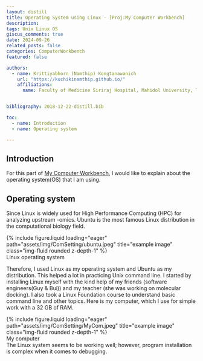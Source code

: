 ```yaml
---
layout: distill
title: Operating System using Linux - [Proj:My Computer Workbench]
description: 
tags: Unix Linux OS
giscus_comments: true
date: 2024-09-26
related_posts: false
categories: ComputerWorkbench
featured: false

authors:
  - name: Krittiyabhorn (Namthip) Kongtanawanich
    url: "https://kuchikinamthip.github.io/"
    affiliations:
      name: Faculty of Medicine Siriraj Hospital, Mahidol University, Thailand


bibliography: 2018-12-22-distill.bib

toc:
  - name: Introduction
  - name: Operating system

---
```


## Introduction

For this part of [My Computer Workbench](https://kuchikinamthip.github.io/projects/ComBio), I would like to explain about the operating system(OS) that I am using. 

## Operating system
Since Linux is widely used for High Performance Computing (HPC) for analyzing upstream -omics. Ubuntu is the most famous Linux distribution in the computational biology field. 

<div class="row">
    <div class="col-sm mt-3 mt-md-0">
        {% include figure.liquid loading="eager" path="assets/img/ComSetting/ubuntu.jpeg" title="example image" class="img-fluid rounded z-depth-1" %}
    </div>
</div>
<div class="caption">
    Linux operating system
</div>

Therefore, I used Linux as my operating system and Ubuntu as my distribution. This helped a lot in practicing Unix command line. I started by installing Linux myself with the kind help of my friends (software engineers(Guy & Bui)) and my teacher (she was working on molecular docking). I also took a Linux Foundation course to understand basic command line and other topics. 
Here is my computer, which I use for simple work with a 32 GB of RAM. 
<div class="row">
    <div class="col-sm mt-3 mt-md-0">
        {% include figure.liquid loading="eager" path="assets/img/ComSetting/MyCom.jpeg" title="example image" class="img-fluid rounded z-depth-1" %}
    </div>
</div>
<div class="caption">
    My computer
</div>
The Linux system seems to be working well; however, program installation is complex when it comes to debugging. 

